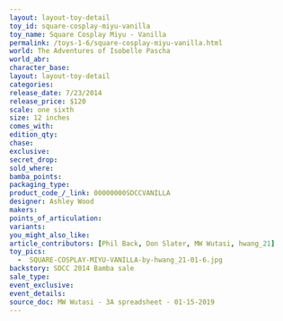 ```yaml
---
layout: layout-toy-detail 
toy_id: square-cosplay-miyu-vanilla
toy_name: Square Cosplay Miyu - Vanilla
permalink: /toys-1-6/square-cosplay-miyu-vanilla.html
world: The Adventures of Isobelle Pascha
world_abr: 
character_base: 
layout: layout-toy-detail
categories: 
release_date: 7/23/2014
release_price: $120 
scale: one sixth
size: 12 inches
comes_with: 
edition_qty: 
chase: 
exclusive: 
secret_drop: 
sold_where: 
bamba_points: 
packaging_type: 
product_code_/_link: 00000000SDCCVANILLA
designer: Ashley Wood
makers: 
points_of_articulation: 
variants: 
you_might_also_like: 
article_contributors: [Phil Back, Don Slater, MW Wutasi, hwang_21]
toy_pics: 
  -  SQUARE-COSPLAY-MIYU-VANILLA-by-hwang_21-01-6.jpg
backstory: SDCC 2014 Bamba sale
sale_type: 
event_exclusive: 
event_details: 
source_doc: MW Wutasi - 3A spreadsheet - 01-15-2019
---
```

